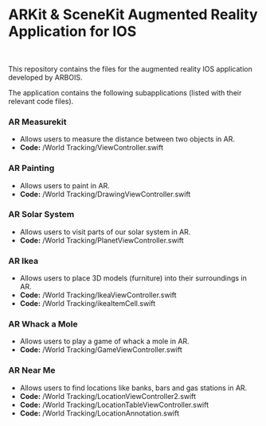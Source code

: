 <h1>ARKit & SceneKit Augmented Reality Application for IOS</h1>
<br>
<p>This repository contains the files for the augmented reality IOS application developed by ARBOIS.</p>
<p>The application contains the following subapplications (listed with their relevant code files).</p>

<h3>AR Measurekit</h3>
<ul>
  <li>Allows users to measure the distance between two objects in AR.</li>
  <li><b>Code:</b> /World Tracking/ViewController.swift</li>
</ul>

<h3>AR Painting</h3>
<ul>
  <li>Allows users to paint in AR.</li>
  <li><b>Code:</b> /World Tracking/DrawingViewController.swift</li>
</ul>

<h3>AR Solar System</h3>
<ul>
  <li>Allows users to visit parts of our solar system in AR.</li>
  <li><b>Code:</b> /World Tracking/PlanetViewController.swift</li>
</ul>

<h3>AR Ikea</h3>
<ul>
  <li>Allows users to place 3D models (furniture) into their surroundings in AR.</li>
  <li><b>Code:</b> /World Tracking/IkeaViewController.swift</li>
  <li><b>Code:</b> /World Tracking/ikeaItemCell.swift</li>
</ul>

<h3>AR Whack a Mole</h3>
<ul>
  <li>Allows users to play a game of whack a mole in AR.</li>
  <li><b>Code:</b> /World Tracking/GameViewController.swift</li>
</ul>

<h3>AR Near Me</h3>
<ul>
  <li>Allows users to find locations like banks, bars and gas stations in AR.</li>
  <li><b>Code:</b> /World Tracking/LocationViewController2.swift</li>
  <li><b>Code:</b> /World Tracking/LocationTableViewController.swift</li>
  <li><b>Code:</b> /World Tracking/LocationAnnotation.swift</li>
</ul>


